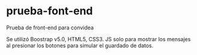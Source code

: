 # prueba-font-end
Prueba de front-end para convidea

Se utilizó Boostrap v5.0, HTML5, CSS3.
JS solo para mostrar los mensajes al presionar los botones para simular el guardado de datos.
<!------------------------------------>
